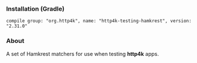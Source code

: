 ### Installation (Gradle)
```compile group: "org.http4k", name: "http4k-testing-hamkrest", version: "2.31.0"```

### About

A set of Hamkrest matchers for use when testing **http4k** apps.

<script src="https://gist-it.appspot.com/https://github.com/http4k/http4k/blob/master/src/docs/guide/modules/hamkrest/example.kt"></script>
